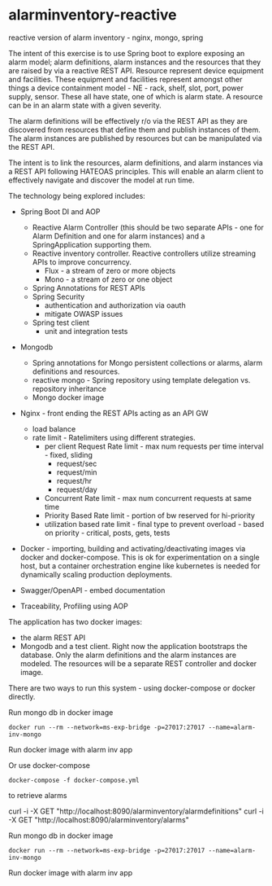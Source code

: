 # alarminventory-reactive
reactive version of alarm inventory - nginx, mongo, spring

The intent of this exercise is to use Spring boot to explore exposing an alarm model; alarm definitions,
alarm instances and the resources that they are raised by via a reactive REST API. Resource represent
device equipment and facilities. These equipment and facilities represent amongst other things
a device containment model - NE - rack, shelf, slot, port, power supply, sensor. These all have state,
one of which is alarm state. A resource can be in an alarm state with a given severity.

The alarm definitions will be effectively r/o via the REST API as they are discovered from resources
that define them and publish instances of them. The alarm instances are published by resources but can
be manipulated via the REST API.

The intent is to link the resources, alarm definitions, and alarm instances via a REST
API following HATEOAS principles. This will enable an alarm client to effectively navigate
and discover the model at run time.


The technology being explored includes:
- Spring Boot DI and AOP
  - Reactive Alarm Controller (this should be two separate APIs - one for Alarm Definition
  and one for alarm instances) and a SpringApplication supporting them.
  - Reactive inventory controller.  Reactive controllers utilize streaming APIs to improve concurrency.
    - Flux - a stream of zero or more objects
    - Mono - a stream of zero or one object
  - Spring Annotations for REST APIs
  - Spring Security
    - authentication and authorization via oauth
    - mitigate OWASP issues
  - Spring test client
    - unit and integration tests
- Mongodb
  - Spring annotations for Mongo persistent collections or alarms, alarm definitions and resources.
  - reactive mongo -  Spring repository using template delegation vs. repository inheritance
  - Mongo docker image
- Nginx  - front ending the REST APIs acting as an API GW
  - load balance
  - rate limit - Ratelimiters using different strategies.
       - per client Request Rate limit - max num requests per time interval - fixed, sliding
          - request/sec
          - request/min
          - request/hr
          - request/day
       - Concurrent Rate limit - max num concurrent requests at same time
       - Priority Based Rate limit - portion of bw reserved for hi-priority
       - utilization based rate limit - final type to prevent overload - based on priority - critical, posts, gets, tests

- Docker - importing, building and activating/deactivating images via docker and docker-compose. This is ok
  for experimentation on a single host, but a container orchestration engine like kubernetes is needed for
  dynamically scaling  production deployments.
- Swagger/OpenAPI - embed documentation
- Traceability, Profiling using AOP

The application has two docker images:
- the alarm REST API
- Mongodb
and a test client. Right now the application bootstraps the database. Only the alarm definitions
and the alarm instances are modeled. The resources will be a separate REST controller and
docker image.

There are two ways to run this system - using docker-compose or docker directly.

Run mongo db in docker image

    docker run --rm --network=ms-exp-bridge -p=27017:27017 --name=alarm-inv-mongo

Run docker image with alarm inv app


Or use docker-compose

    docker-compose -f docker-compose.yml


to retrieve alarms

   curl -i -X GET "http://localhost:8090/alarminventory/alarmdefinitions"
   curl -i -X GET "http://localhost:8090/alarminventory/alarms"


Run mongo db in docker image

    docker run --rm --network=ms-exp-bridge -p=27017:27017 --name=alarm-inv-mongo

Run docker image with alarm inv app
